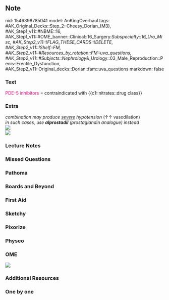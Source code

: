 ## Note
nid: 1546398785041
model: AnKingOverhaul
tags: #AK_Original_Decks::Step_2::Cheesy_Dorian_(M3), #AK_Step1_v11::#NBME::16, #AK_Step1_v11::#OME_banner::Clinical::16_Surgery:_Subspecialty::16_Uro_Misc, #AK_Step2_v11::!FLAG_THESE_CARDS::!DELETE, #AK_Step2_v11::!Shelf::FM, #AK_Step2_v11::#Resources_by_rotation::FM::uva_questions, #AK_Step2_v11::#Subjects::Nephrology_&_Urology::03_Male_Reproduction::Penis::Erectile_Dysfunction, #AK_Step2_v11::Original_decks::Dorian::fam::uva_questions
markdown: false

### Text
<font color="#FC0280">PDE-5 inhibitors</font> = contraindicated
with {{c1::nitrates::drug class}}

### Extra
<div>
  <i>combination may produce <u>severe</u> hypotension</i> (↑↑
  vasodilation)
</div>
<div>
  <i>in such cases, use <b>alprostadil</b> (prostaglandin analogue)
  instead</i>
</div>
<div>
  <i><img src="paste-151255863263235.jpg"></i>
</div>
<div><img src="paste-533078455878222.jpg"></div>

### Lecture Notes


### Missed Questions


### Pathoma


### Boards and Beyond


### First Aid


### Sketchy


### Pixorize


### Physeo


### OME
<div class="ome-widget">
  <a href=
  "https://onlinemeded.org/spa/surgery-subspecialty/uro-misc/acquire?ref=anki">
  <img src="_OME_AnkiFlashcards_Lesson_1.png"></a>
</div>

### Additional Resources


### One by one

